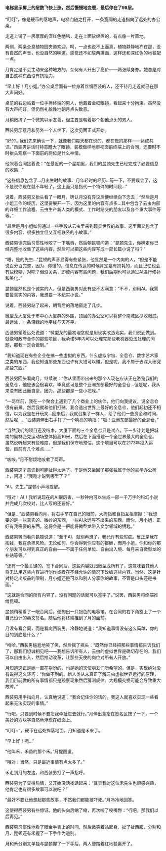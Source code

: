 #### 电梯显示屏上的层数飞快上涨，然后慢慢地变缓，最后停在了98层。

“叮叮”，像是硬币的落地声，电梯门随之打开，一条宽阔的走道指向了远处的办公桌。

走道上铺了一层厚厚的深红色地毯，走在上面软绵绵的，有点像一片草地。

两侧，两条全息植物园夹道欢迎。呵，一点也说不上逼真，植物静静地杵在那，没有自然的声音，也没自然的味道。感觉还不如放两排画，这样还和深红色的地毯配一点。

月肯定是不会主动来这种地方的，奈何有人开出了高价——两张赎身券。她总是对自由这种东西没有抗拒力。

“早上好！月小姐。”办公桌后面有一位身着丝绸西装的人，还不待月走近就已在那大声问好。

桌前的右边站着一位手捧终端的男人，他戴着金框眼镜，看起来十分拘束。虽然没有大声问好，但仍然礼貌性地朝月点头致意。

月稍微挤了一个微笑以示友善，但主要是朝着那个朝他点头的男人。

西装男示意月和另外一个人坐下，这次见面正式开始。

“好的…我们先来确认一下，就像我们每天都在说的、都在做的那样——达成共识。”西装男讲话时特意瞪大了眼镜，装模做样地审视面前终端上的合同，还要时不时抬头观察一下面前的两位是什么神情。

他照着合同接着说：“在最近的一个星期里，我们的昆顿先生已经完成了必要信息的收集…”

“这些信息包含了…月出生时的故事、月年轻时的经历…等一下，不要误会了，这不是说你现在就不年轻了。这上面只是指代一个特殊的时间段…”

说着，西装男又抬头看了一眼月，确认月没有异议后便继续向下念去：“然后是月小姐工作的经历。这里要展开一下，因为这里的内容有点多…其中包含了云虫内部的详细工作流程、云虫生产新人类的模式、工作时结交的朋友以及各个重大事件等等。”

“最后是月小姐如何通过一些手段从云虫里来到现实世界的故事，这里面又包含了很多内容、很多独立但又互相联系的小故事。”

西装男读完后习惯性地咬了一下嘴唇，然后朝昆顿问道：“昆顿先生，你确定你已经完整地收集了这些内容，然后可以把这些内容写成一部长篇小说了吗？”

“嗯，是的先生…”昆顿的声音显得有些紧张，他显然是一个内向的人，“但是不能说百分百完整，因为…你懂的，信息在传达的时候肯定是有损耗的，而且记忆也会有些模糊，对吧？但没关系，即使内容有些问题，我们后期也可以通过AI进行修补和美化。”

昆顿显然也是个诚实的人，但是西装男对此有些不太满意：“不不，别用AI。我需要最真实的内容，我想要一本纪实小说。”

说着，西装男站了起来，朝背后的落地窗走了几步。

微型龙大厦处于市中心大厦群的外围，顶层的办公室可以将整个南城区尽收眼底。最远处，一条深绿的地平线与天齐平。

西装男望着远处说道：“微型龙的最初理念就是用现实改造现实，我们说到做到。就像和政府合作的那些项目，我承诺5年内可以处理完那些老机器没法处理的问题，那我一定会做到。”

“我知道现在有些企业在搞一些虚拟的东西，什么虚拟宇宙、全息仓、数字艺术家之类的东西，我也知道那些东西也许有大钱可以赚，但是呢，我不屑于去深入研究那些东西。”

西装男回头看向月，继续说：“你从里面带出来的那个人现在应该正在游览我们的全息仓，他应该会很喜欢，毕竟这可是整个亚洲东部最好的全息仓…但是呢，我从来没有因此而自豪，因为，那些都是一些小把戏。”

“一两年前，我在一个聚会上遇到了几个商业上的伙伴，他们向我提议，说全息仓很有前景。然后我就和他们打赌，我会造出世界上最好的全息仓，他们起初还不相信，以为我是在开玩笑…回来后，我就召集了一群人，给了他们一些资金和时间，然后呢……”西装男伸出右手打了一个响亮的响指：“啪！亚洲东部最好的全息仓。”

“当然我们的项目还没结束，大厦下面的三个全息仓只是试点。下一步计划是把城南的奥林匹克运动场整体抬高10米，然后在下面搭建一个全世界最大的全息仓。虽然说听起来有些难度，但是我们保守地预估，这个项目可以在2173年投入运营。目前有几个难点……”

“咳咳。”月不耐烦地咳嗽了两声。

西装男这才意识到可能扯得太远了，于是他又坐回了那张独属于他的豪华办公椅上，问道：“我刚才说到哪里了？”

“AI。先生。”昆顿小声地提醒。

“哦对！AI！我听说现在的AI很厉害，一秒钟内可以生成一部一千万字的科幻小说并完成几次校对，比人写的还要好。”

“但是…”西装男看向月，将右手举在自己的眼前，大拇指和食指互相摩擦：“我想要的是一些真实的、微妙的东西，一些AI永远写不出来的东西。而你，月小姐，正好有我需要的东西。这将会是一把能将微型龙带入文学领域的钥匙。”

西装男转而看向昆顿说道：“至于AI，就别再想了，我允许有些瑕疵。反正是我在掏钱，我在承担风险。无论如何，你会得到你应有的报酬，而月小姐，你和你的那个朋友可以得到真正的自由——不属于任何单位、自由出入境、每月来自微型龙的补贴等等。”

“还有一个最关键的，签下合同后，这些内容就归微型龙所有了，这意味着其他人将无法用这些内容进行创作或者在不经允许的情况下改编这些内容。当然，这是针对特定出版品的限制，月小姐还是可以和别人分享你的故事，不管是口头还是书面。”

“这就是合同的所有内容了。没有问题的话就可以签字了。”说罢，西装男将终端推给昆顿。

昆顿稍稍看了一眼合同后，便掏出一只银色的电容笔，在合同的右下角签上了一个自己设计的英文签名。随后他将终端推到了月的面前。

月没有看合同，而是看向西装男，冷静地说道：“我知道事情没有这么简单，你的目的到底是什么？”

“哈哈。”西装男尴尬地笑了笑，然后摇了摇头：“既然你已经把那些事情都告诉我们了，那我们坦诚相见吧——我想告诉所有人，云虫的虚拟世界是确切存在的，我们可以自由出入，然后推动改革，让那些天使的岗位对所有人开放。”

月知道这正是她一直在期盼的，也是她的天使朋友们所希望的，但是，实现绝对没有说得这么轻巧：“你做不到的。新人类从未真正了解云虫虚拟世界运行的原理，我们目前做的所有事情都只是观察现象然后猜测规律。大规模交换可能会导致重大故障。”

西装男用手指向月，认真地说道：“我会记住你的话的。我这人就喜欢实现一些看起来无法实现的事情。”

“行吧，只要到时候不要把我牵扯进去就行。”月伸出食指在签名区按了一下，一个美妙的方块字自然地浮现在纸面上。

“叮叮~”，硬币在远处摔落地面，月知道是禾来了。

“早上好！呃…”

“他叫禾，禾苗的那个禾。”月提醒道。

“哦对！当然，只是最近事情有点太多了。”

禾走到月的左边，和西装男打了一声招呼。

西装男为了显得热情，又开始没话找话起来：“其实我对这位禾先生也很感兴趣，他肯定也有很多故事可以说吧？”

“最好不要让他想起那些故事，不然我们都能被吓死。”月冷冷地回答。

这使得西装男有些惊讶。他的头向后缩了缩，再次咬了咬嘴唇：“行吧。那我们以后再见。”

西装男习惯性地看了眼金手表上的时间，然后微笑着站起身，扯了扯西服，分别和月、昆顿还有禾握了一下手作为道别。

月和禾分别又单独与昆顿握了一下手后，两人便踏着红地毯离开了。
